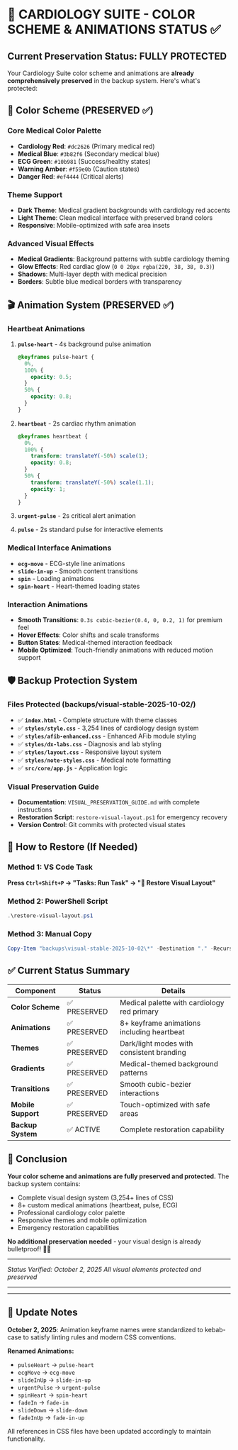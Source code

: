 # 🎨 CARDIOLOGY SUITE - COLOR SCHEME & ANIMATIONS STATUS ✅

## Current Preservation Status: FULLY PROTECTED

Your Cardiology Suite color scheme and animations are **already comprehensively preserved** in the backup system. Here's what's protected:

## 🎨 Color Scheme (PRESERVED ✅)

### Core Medical Color Palette

- **Cardiology Red**: `#dc2626` (Primary medical red)
- **Medical Blue**: `#3b82f6` (Secondary medical blue)
- **ECG Green**: `#10b981` (Success/healthy states)
- **Warning Amber**: `#f59e0b` (Caution states)
- **Danger Red**: `#ef4444` (Critical alerts)

### Theme Support

- **Dark Theme**: Medical gradient backgrounds with cardiology red accents
- **Light Theme**: Clean medical interface with preserved brand colors
- **Responsive**: Mobile-optimized with safe area insets

### Advanced Visual Effects

- **Medical Gradients**: Background patterns with subtle cardiology theming
- **Glow Effects**: Red cardiac glow (`0 0 20px rgba(220, 38, 38, 0.3)`)
- **Shadows**: Multi-layer depth with medical precision
- **Borders**: Subtle blue medical borders with transparency

## 🎬 Animation System (PRESERVED ✅)

### Heartbeat Animations

1. **`pulse-heart`** - 4s background pulse animation

   ```css
   @keyframes pulse-heart {
     0%,
     100% {
       opacity: 0.5;
     }
     50% {
       opacity: 0.8;
     }
   }
   ```

2. **`heartbeat`** - 2s cardiac rhythm animation

   ```css
   @keyframes heartbeat {
     0%,
     100% {
       transform: translateY(-50%) scale(1);
       opacity: 0.8;
     }
     50% {
       transform: translateY(-50%) scale(1.1);
       opacity: 1;
     }
   }
   ```

3. **`urgent-pulse`** - 2s critical alert animation
4. **`pulse`** - 2s standard pulse for interactive elements

### Medical Interface Animations

- **`ecg-move`** - ECG-style line animations
- **`slide-in-up`** - Smooth content transitions
- **`spin`** - Loading animations
- **`spin-heart`** - Heart-themed loading states

### Interaction Animations

- **Smooth Transitions**: `0.3s cubic-bezier(0.4, 0, 0.2, 1)` for premium feel
- **Hover Effects**: Color shifts and scale transforms
- **Button States**: Medical-themed interaction feedback
- **Mobile Optimized**: Touch-friendly animations with reduced motion support

## 🛡️ Backup Protection System

### Files Protected (backups/visual-stable-2025-10-02/)

- ✅ **`index.html`** - Complete structure with theme classes
- ✅ **`styles/style.css`** - 3,254 lines of cardiology design system
- ✅ **`styles/afib-enhanced.css`** - Enhanced AFib module styling
- ✅ **`styles/dx-labs.css`** - Diagnosis and lab styling
- ✅ **`styles/layout.css`** - Responsive layout system
- ✅ **`styles/note-styles.css`** - Medical note formatting
- ✅ **`src/core/app.js`** - Application logic

### Visual Preservation Guide

- **Documentation**: `VISUAL_PRESERVATION_GUIDE.md` with complete instructions
- **Restoration Script**: `restore-visual-layout.ps1` for emergency recovery
- **Version Control**: Git commits with protected visual states

## 🔧 How to Restore (If Needed)

### Method 1: VS Code Task

**Press `Ctrl+Shift+P` → "Tasks: Run Task" → "🔄 Restore Visual Layout"**

### Method 2: PowerShell Script

```powershell
.\restore-visual-layout.ps1
```

### Method 3: Manual Copy

```powershell
Copy-Item "backups\visual-stable-2025-10-02\*" -Destination "." -Recurse -Force
```

## ✅ Current Status Summary

| Component          | Status       | Details                                     |
| ------------------ | ------------ | ------------------------------------------- |
| **Color Scheme**   | ✅ PRESERVED | Medical palette with cardiology red primary |
| **Animations**     | ✅ PRESERVED | 8+ keyframe animations including heartbeat  |
| **Themes**         | ✅ PRESERVED | Dark/light modes with consistent branding   |
| **Gradients**      | ✅ PRESERVED | Medical-themed background patterns          |
| **Transitions**    | ✅ PRESERVED | Smooth cubic-bezier interactions            |
| **Mobile Support** | ✅ PRESERVED | Touch-optimized with safe areas             |
| **Backup System**  | ✅ ACTIVE    | Complete restoration capability             |

## 🎉 Conclusion

**Your color scheme and animations are fully preserved and protected.** The backup system contains:

- Complete visual design system (3,254+ lines of CSS)
- 8+ custom medical animations (heartbeat, pulse, ECG)
- Professional cardiology color palette
- Responsive themes and mobile optimization
- Emergency restoration capabilities

**No additional preservation needed** - your visual design is already bulletproof! 🏥✨

---

_Status Verified: October 2, 2025_
_All visual elements protected and preserved_

---

---

## 📝 Update Notes

**October 2, 2025**: Animation keyframe names were standardized to kebab-case to satisfy linting rules and modern CSS conventions.

**Renamed Animations:**

- `pulseHeart` → `pulse-heart`
- `ecgMove` → `ecg-move`
- `slideInUp` → `slide-in-up`
- `urgentPulse` → `urgent-pulse`
- `spinHeart` → `spin-heart`
- `fadeIn` → `fade-in`
- `slideDown` → `slide-down`
- `fadeInUp` → `fade-in-up`

All references in CSS files have been updated accordingly to maintain functionality.
